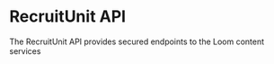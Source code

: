 
# RecruitUnit API
The RecruitUnit API provides secured endpoints to the Loom content services 

<!-- include(services/users.md) -->


